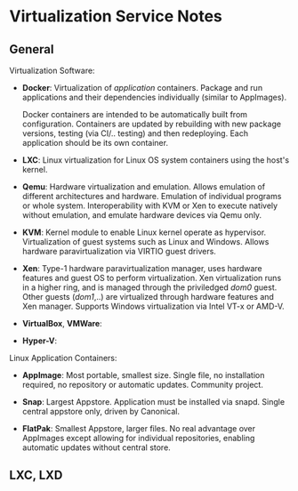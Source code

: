 Virtualization Service Notes
============================

General
-------

Virtualization Software:
- **Docker**: Virtualization of *application* containers. Package and run applications and their dependencies individually (similar to AppImages). 
  
  Docker containers are intended to be automatically built from configuration. Containers are updated by rebuilding with new package versions, testing (via CI/.. testing) and then redeploying. Each application should be its own container.

- **LXC**: Linux virtualization for Linux OS system containers using the host's kernel.

- **Qemu**: Hardware virtualization and emulation. Allows emulation of different architectures and hardware. Emulation of individual programs or whole system.
  Interoperability with KVM or Xen to execute natively without emulation, and emulate hardware devices via Qemu only.

- **KVM**: Kernel module to enable Linux kernel operate as hypervisor. Virtualization of guest systems such as Linux and Windows. Allows hardware paravirtualization via VIRTIO guest drivers.

- **Xen**: Type-1 hardware paravirtualization manager, uses hardware features and guest OS to perform virtualization. Xen virtualization runs in a higher ring, 
  and is managed through the priviledged *dom0* guest. Other guests (*dom1*,..) are virtualized through hardware features and Xen manager.
  Supports Windows virtualization via Intel VT-x or AMD-V. 

- **VirtualBox**, **VMWare**:

- **Hyper-V**:

Linux Application Containers:
- **AppImage**: Most portable, smallest size. Single file, no installation required, no repository or automatic updates. Community project.

- **Snap**: Largest Appstore. Application must be installed via snapd. Single central appstore only, driven by Canonical.

- **FlatPak**: Smallest Appstore, larger files. No real advantage over AppImages except allowing for individual repositories, enabling automatic updates without central store.


LXC, LXD
--------


